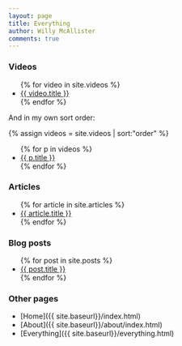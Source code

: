 ```yaml
---
layout: page
title: Everything
author: Willy McAllister
comments: true
---
```


### Videos

<ul>
{% for video in site.videos %}
  <li>
    <a href="{{ video.url | prepend: site.baseurl }}">{{ video.title }}</a>
  </li>
{% endfor %} 
</ul>

And in my own sort order:

{% assign videos = site.videos | sort:"order"  %}
<ul>
  {% for p in videos %}
    <li>
        <a href="{{ p.url | prepend: site.baseurl }}">{{ p.title }}</a>
    </li>
  {% endfor %}
</ul> 

### Articles

<ul>
{% for article in site.articles %}
  <li>
    <a href="{{ article.url | prepend: site.baseurl }}">{{ article.title }}</a>
  </li>
{% endfor %}
</ul>

### Blog posts

<ul>
{% for post in site.posts %}
  <li>
    <a href="{{ post.url }}">{{ post.title }}</a>
  </li>
{% endfor %}
</ul>

### Other pages

- [Home]({{ site.baseurl}}/index.html)
- [About]({{ site.baseurl}}/about/index.html)
- [Everything]({{ site.baseurl}}/everything.html)
